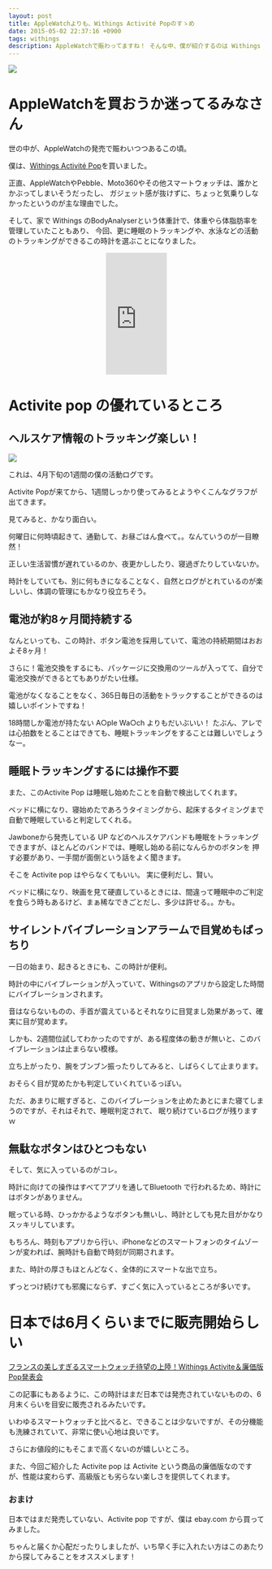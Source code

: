 ```yaml
---
layout: post
title: AppleWatchよりも、Withings Activité Popのすゝめ
date: 2015-05-02 22:37:16 +0900
tags: withings
description: AppleWatchで賑わってますね！ そんな中、僕が紹介するのは Withings の Activite Pop という腕時計です。 電池持ち最高！睡眠状況もウォッチできる！こんないい時計、なかなかないんじゃないでしょうか。
---
```


![](https://skim.milk200.cc/20150502_withings/Withings_Activite%CC%81+Pop.jpg)

# AppleWatchを買おうか迷ってるみなさん

世の中が、AppleWatchの発売で賑わいつつあるこの頃。

僕は、[Withings Activité Pop](http://www.withings.com/us/withings-activite-pop.html)を買いました。

正直、AppleWatchやPebble、Moto360やその他スマートウォッチは、誰かとかぶってしまいそうだったし、
ガジェット感が抜けずに、ちょっと気乗りしなかったというのが主な理由でした。

そして、家で Withings のBodyAnalyserという体重計で、体重やら体脂肪率を管理していたこともあり、
今回、更に睡眠のトラッキングや、水泳などの活動のトラッキングができるこの時計を選ぶことになりました。

<div style="text-align: center;">
<iframe src="http://rcm-fe.amazon-adsystem.com/e/cm?lt1=_blank&bc1=000000&IS2=1&nou=1&bg1=FFFFFF&fc1=000000&lc1=0000FF&t=aaaaaaaaa059-22&o=9&p=8&l=as4&m=amazon&f=ifr&ref=ss_til&asins=B00J8H59J8" style="width:120px;height:240px;" scrolling="no" marginwidth="0" marginheight="0" frameborder="0"></iframe>
</div>


# Activite pop の優れているところ

## ヘルスケア情報のトラッキング楽しい！

![](https://skim.milk200.cc/20150502_withings/sleep_pattern.png)

これは、4月下旬の1週間の僕の活動ログです。

Activite Popが来てから、1週間しっかり使ってみるとようやくこんなグラフが出てきます。

見てみると、かなり面白い。

何曜日に何時頃起きて、通勤して、お昼ごはん食べて。。なんていうのが一目瞭然！

正しい生活習慣が遅れているのか、夜更かししたり、寝過ぎたりしていないか。

時計をしていても、別に何もきになることなく、自然とログがとれているのが楽しいし、体調の管理にもかなり役立ちそう。

<!-- more -->

## 電池が約8ヶ月間持続する

なんといっても、この時計、ボタン電池を採用していて、電池の持続期間はおおよそ8ヶ月！

さらに！電池交換をするにも、パッケージに交換用のツールが入ってて、自分で電池交換ができるとてもありがたい仕様。

電池がなくなることをなく、365日毎日の活動をトラックすることができるのは嬉しいポイントですね！

18時間しか電池が持たない A○ple Wa○ch よりもだいぶいい！ たぶん、アレでは心拍数をとることはできても、睡眠トラッキングをすることは難しいでしょうなー。

## 睡眠トラッキングするには操作不要

また、このActivite Pop は睡眠し始めたことを自動で検出してくれます。

ベッドに横になり、寝始めたであろうタイミングから、起床するタイミングまで自動で睡眠していると判定してくれる。

Jawboneから発売している UP などのヘルスケアバンドも睡眠をトラッキングできますが、ほとんどのバンドでは、睡眠し始める前になんらかのボタンを
押す必要があり、一手間が面倒という話をよく聞きます。

そこを Activite pop はやらなくてもいい。 実に便利だし、賢い。

ベッドに横になり、映画を見て硬直しているときには、間違って睡眠中のご判定を食らう時もあるけど、まぁ稀なできごとだし、多少は許せる。。かも。

## サイレントバイブレーションアラームで目覚めもばっちり

一日の始まり、起きるときにも、この時計が便利。

時計の中にバイブレーションが入っていて、Withingsのアプリから設定した時間にバイブレーションされます。

音はならないものの、手首が震えているとそれなりに目覚まし効果があって、確実に目が覚めます。

しかも、2週間位試してわかったのですが、ある程度体の動きが無いと、このバイブレーションは止まらない模様。

立ち上がったり、腕をブンブン振ったりしてみると、しばらくして止まります。

おそらく目が覚めたかも判定していくれているっぽい。

ただ、あまりに眠すぎると、このバイブレーションを止めたあとにまた寝てしまうのですが、それはそれで、睡眠判定されて、
眠り続けているログが残りますｗ

## 無駄なボタンはひとつもない

そして、気に入っているのがコレ。

時計に向けての操作はすべてアプリを通してBluetooth で行われるため、時計にはボタンがありません。

眠っている時、ひっかかるようなボタンも無いし、時計としても見た目がかなりスッキリしています。

もちろん、時刻もアプリから行い、iPhoneなどのスマートフォンのタイムゾーンが変われば、腕時計も自動で時刻が同期されます。

また、時計の厚さもほとんどなく、全体的にスマートな出で立ち。

ずっとつけ続けても邪魔にならず、すごく気に入っているところが多いです。

# 日本では6月くらいまでに販売開始らしい

[フランスの美しすぎるスマートウォッチ待望の上陸！Withings Activite＆廉価版Pop発表会](http://weekly.ascii.jp/elem/000/000/326/326856/)

この記事にもあるように、この時計はまだ日本では発売されていないものの、6月末くらいを目安に販売されるみたいです。

いわゆるスマートウォッチと比べると、できることは少ないですが、その分機能も洗練されていて、非常に使い心地は良いです。

さらにお値段的にもそこまで高くないのが嬉しいところ。

また、今回ご紹介した Activite pop は Activite という商品の廉価版なのですが、性能は変わらず、高級版とも劣らない楽しさを提供してくれます。

### おまけ

日本ではまだ発売していない、Activite pop ですが、僕は ebay.com から買ってみました。

ちゃんと届くか心配だったりしましたが、いち早く手に入れたい方はこのあたりから探してみることをオススメします！
